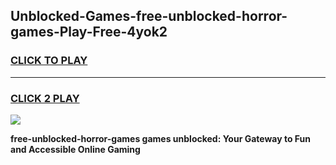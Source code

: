 
## Unblocked-Games-free-unblocked-horror-games-Play-Free-4yok2
<h3>
<a href="https://premium76.site?title=free-unblocked-horror-games&ref=23A">CLICK TO PLAY</a></h3>
<hr>

<h3>
<a href="https://premium76.site?title=free-unblocked-horror-games&ref=23A">CLICK 2 PLAY</a>
  
</h3>

<a href="https://premium76.site?title=free-unblocked-horror-games&ref=23A"><img src="https://clearcache.store/games.png"></a>


**free-unblocked-horror-games games unblocked: Your Gateway to Fun and Accessible Online Gaming**
